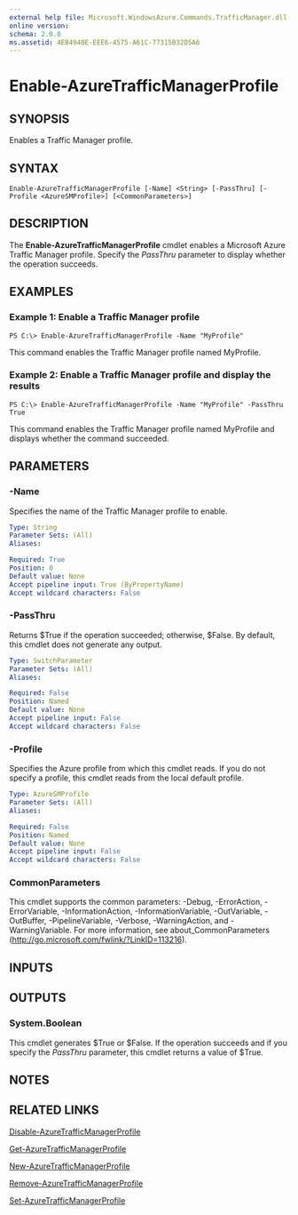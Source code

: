 ```yaml
---
external help file: Microsoft.WindowsAzure.Commands.TrafficManager.dll-Help.xml
online version: 
schema: 2.0.0
ms.assetid: 4EB4940E-EEE6-4575-A61C-77315B32D5A6
---
```


# Enable-AzureTrafficManagerProfile

## SYNOPSIS
Enables a Traffic Manager profile.

## SYNTAX

```
Enable-AzureTrafficManagerProfile [-Name] <String> [-PassThru] [-Profile <AzureSMProfile>] [<CommonParameters>]
```

## DESCRIPTION
The **Enable-AzureTrafficManagerProfile** cmdlet enables a Microsoft Azure Traffic Manager profile.
Specify the *PassThru* parameter to display whether the operation succeeds.

## EXAMPLES

### Example 1: Enable a Traffic Manager profile
```
PS C:\> Enable-AzureTrafficManagerProfile -Name "MyProfile"
```

This command enables the Traffic Manager profile named MyProfile.

### Example 2: Enable a Traffic Manager profile and display the results
```
PS C:\> Enable-AzureTrafficManagerProfile -Name "MyProfile" -PassThru
True
```

This command enables the Traffic Manager profile named MyProfile and displays whether the command succeeded.

## PARAMETERS

### -Name
Specifies the name of the Traffic Manager profile to enable.

```yaml
Type: String
Parameter Sets: (All)
Aliases: 

Required: True
Position: 0
Default value: None
Accept pipeline input: True (ByPropertyName)
Accept wildcard characters: False
```

### -PassThru
Returns $True if the operation succeeded; otherwise, $False.
By default, this cmdlet does not generate any output.

```yaml
Type: SwitchParameter
Parameter Sets: (All)
Aliases: 

Required: False
Position: Named
Default value: None
Accept pipeline input: False
Accept wildcard characters: False
```

### -Profile
Specifies the Azure profile from which this cmdlet reads. 
If you do not specify a profile, this cmdlet reads from the local default profile.

```yaml
Type: AzureSMProfile
Parameter Sets: (All)
Aliases: 

Required: False
Position: Named
Default value: None
Accept pipeline input: False
Accept wildcard characters: False
```

### CommonParameters
This cmdlet supports the common parameters: -Debug, -ErrorAction, -ErrorVariable, -InformationAction, -InformationVariable, -OutVariable, -OutBuffer, -PipelineVariable, -Verbose, -WarningAction, and -WarningVariable. For more information, see about_CommonParameters (http://go.microsoft.com/fwlink/?LinkID=113216).

## INPUTS

## OUTPUTS

### System.Boolean
This cmdlet generates $True or $False.
If the operation succeeds and if you specify the *PassThru* parameter, this cmdlet returns a value of $True.

## NOTES

## RELATED LINKS

[Disable-AzureTrafficManagerProfile](./Disable-AzureTrafficManagerProfile.md)

[Get-AzureTrafficManagerProfile](./Get-AzureTrafficManagerProfile.md)

[New-AzureTrafficManagerProfile](./New-AzureTrafficManagerProfile.md)

[Remove-AzureTrafficManagerProfile](./Remove-AzureTrafficManagerProfile.md)

[Set-AzureTrafficManagerProfile](./Set-AzureTrafficManagerProfile.md)


